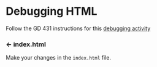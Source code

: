 Debugging HTML
==============

Follow the GD 431 instructions for this [debugging activity](https://fewd.samizdat.co/2021/exercise/debugging-html)

### ← index.html
Make your changes in the `index.html` file.
